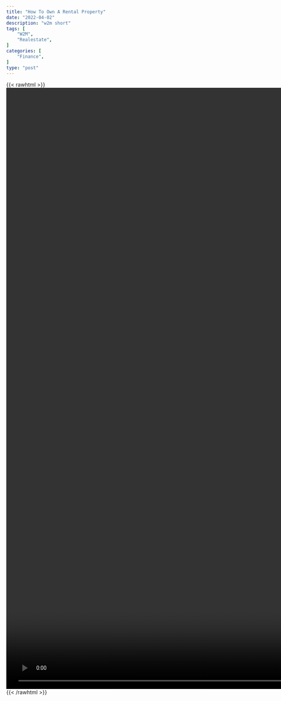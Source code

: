 ```yaml
---
title: "How To Own A Rental Property"
date: "2022-04-02"
description: "w2m short"
tags: [
    "W2M",
    "Realestate",
]
categories: [
    "Finance",
]
type: "post"
---
```

{{< rawhtml >}}
    <video style="height:40vh;width:auto" overflow="hidden" controls>
        <source src="https://clips.dev00ps.com/Wholsale2Millions/Own_Real_EsTate_With_No_MONEY_shorts_youtubeshorts.mp4" type="video/mp4"> 
    </video>
{{< /rawhtml >}}